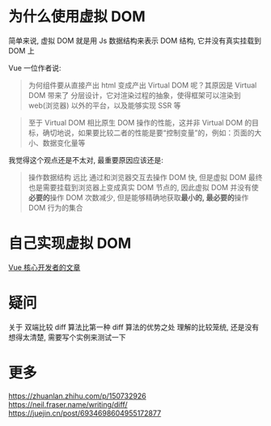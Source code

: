 # 为什么使用虚拟 DOM
简单来说, 虚拟 DOM 就是用 Js 数据结构来表示 DOM 结构, 它并没有真实挂载到 DOM 上

Vue 一位作者说:
> 为何组件要从直接产出 html 变成产出 Virtual DOM 呢？其原因是 Virtual DOM 带来了 分层设计，它对渲染过程的抽象，使得框架可以渲染到 web(浏览器) 以外的平台，以及能够实现 SSR 等

> 至于 Virtual DOM 相比原生 DOM 操作的性能，这并非 Virtual DOM 的目标，确切地说，如果要比较二者的性能是要“控制变量”的，例如：页面的大小、数据变化量等

我觉得这个观点还是不太对, 最重要原因应该还是:
> 操作数据结构 远比 通过和浏览器交互去操作 DOM 快, 但是虚拟 DOM 最终也是需要挂载到浏览器上变成真实 DOM 节点的, 因此虚拟 DOM 并没有使**必要的**操作 DOM 次数减少, 但是能够精确地获取**最小的, 最必要的**操作 DOM 行为的集合


# 自己实现虚拟 DOM
[Vue 核心开发者的文章](http://hcysun.me/vue-design/zh)

# 疑问
关于 双端比较 diff 算法比第一种 diff 算法的优势之处
理解的比较笼统, 还是没有想得太清楚, 需要写个实例来测试一下

# 更多
https://zhuanlan.zhihu.com/p/150732926
https://neil.fraser.name/writing/diff/
https://juejin.cn/post/6934698604955172877